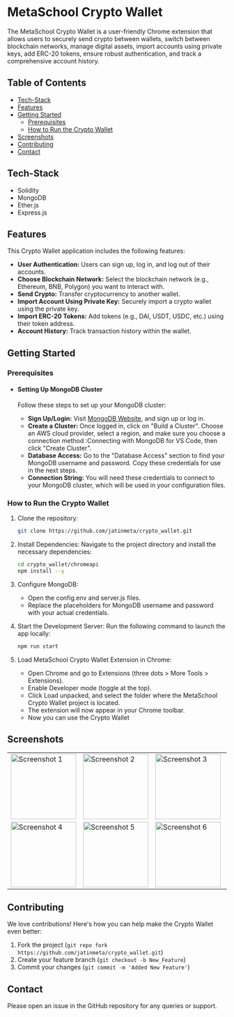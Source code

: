 # MetaSchool Crypto Wallet
The MetaSchool Crypto Wallet is a user-friendly Chrome extension that allows users to securely send crypto between wallets, switch between blockchain networks, manage digital assets, import accounts using private keys, add ERC-20 tokens, ensure robust authentication, and track a comprehensive account history.

## Table of Contents

- [Tech-Stack](tech-stack)
- [Features](#features)
- [Getting Started](getting-started)
    - [Prerequisites](#prerequisites)
    - [How to Run the Crypto Wallet](#how-to-run-the-crypto-wallet)
- [Screenshots](#screenshots)
- [Contributing](#contributing)
- [Contact](#contact)

## Tech-Stack
- Solidity
- MongoDB
- Ether.js
- Express.js

## Features
This Crypto Wallet application includes the following features:

- **User Authentication:** Users can sign up, log in, and log out of their accounts.
- **Choose Blockchain Network:** Select the blockchain network (e.g., Ethereum, BNB, Polygon) you want to interact with.
- **Send Crypto:** Transfer cryptocurrency to another wallet.
- **Import Account Using Private Key:** Securely import a crypto wallet using the private key.
- **Import ERC-20 Tokens:** Add tokens (e.g., DAI, USDT, USDC, etc.) using their token address.
- **Account History:** Track transaction history within the wallet.

## Getting Started
### Prerequisites
- #### Setting Up MongoDB Cluster
    Follow these steps to set up your MongoDB cluster:
    
    - **Sign Up/Login:** Visit [MongoDB Website](https://www.mongodb.com/), and sign up or log in.
    - **Create a Cluster:** Once logged in, click on "Build a Cluster". Choose an AWS cloud provider, select a region, and make sure you choose a connection method :Connecting with MongoDB for VS Code, then click "Create Cluster".
    - **Database Access:** Go to the "Database Access" section to find your MongoDB username and password. Copy these credentials for use in the next steps.
    - **Connection String:** You will need these credentials to connect to your MongoDB cluster, which will be used in your configuration files.

### How to Run the Crypto Wallet
1. Clone the repository:
    ```bash
    git clone https://github.com/jatinmeta/crypto_wallet.git
    ```
2. Install Dependencies: Navigate to the project directory and install the necessary dependencies:
    ```bash
    cd crypto_wallet/chromeapi
    npm install --y
    ```
3. Configure MongoDB:
      - Open the config.env and server.js files.
      - Replace the placeholders for MongoDB username and password with your actual credentials.

4. Start the Development Server: Run the following command to launch the app locally:
    ```bash
    npm run start
    ```
5. Load MetaSchool Crypto Wallet Extension in Chrome:
    - Open Chrome and go to Extensions (three dots > More Tools > Extensions).
    - Enable Developer mode (toggle at the top).
    - Click Load unpacked, and select the folder where the MetaSchool Crypto Wallet project is located.
    - The extension will now appear in your Chrome toolbar.
    - Now you can use the Crypto Wallet

## Screenshots

<table>
  <tr>
    <td><img src="https://github.com/user-attachments/assets/aff72ed9-d4f6-4de4-828b-e335d1a0d519" alt="Screenshot 1" width="150"></td>
    <td><img src="https://github.com/user-attachments/assets/9434899a-269f-494f-b131-222817b3cfba" alt="Screenshot 2" width="150"></td>
    <td><img src="https://github.com/user-attachments/assets/1d50448b-6cb1-41b8-bf0e-fdbe72be3816" alt="Screenshot 3" width="150"></td>
    <td><img src="https://github.com/user-attachments/assets/084886f3-32b3-4e21-9e47-20f1550fb5b2" alt="Screenshot 9" width="150"></td>
    <td><img src="https://github.com/user-attachments/assets/ca7afda5-cd0b-41cb-bc74-1a478733fd3a" alt="Screenshot 7" width="150"></td>
  </tr>
  <tr>
    <td><img src="https://github.com/user-attachments/assets/77d88cf8-9d9f-48ca-93f7-dbe7d0e3681a" alt="Screenshot 4" width="150"></td>
    <td><img src="https://github.com/user-attachments/assets/292c83f8-8d8c-4681-ab52-fb73f374fba4" alt="Screenshot 5" width="150"></td>
    <td><img src="https://github.com/user-attachments/assets/fbce9cf5-6fb2-4d47-adec-9b36d2c80cc0" alt="Screenshot 6" width="150"></td>
    <td><img src="https://github.com/user-attachments/assets/8ab7cbc9-08e4-4c85-b717-1a6b23d4bc0b" alt="Screenshot 8" width="150"></td>
      <td><img src="https://github.com/user-attachments/assets/24257266-3e1d-43e3-98f9-c71c9454b1c3" alt="Screenshot 9" width="150"></td>

  </tr>

</table>














## Contributing

We love contributions! Here's how you can help make the Crypto Wallet even better:

1. Fork the project (`git repo fork https://github.com/jatinmeta/crypto_wallet.git`)
2. Create your feature branch (`git checkout -b New_Feature`)
3. Commit your changes (`git commit -m 'Added New Feature'`)

## Contact

Please open an issue in the GitHub repository for any queries or support.
